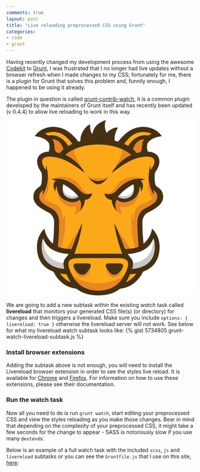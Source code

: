 ```yaml
---
comments: true
layout: post
title: "Live reloading preprocessed CSS using Grunt"
categories:
- code
- grunt
---
```


Having recently changed my development process from using the awesome [Codekit](http://incident57.com/codekit/) to [Grunt](http://gruntjs.com), I was frustrated that I no longer had live updates without a browser refresh when I made changes to my CSS; fortunately for me, there is a plugin for Grunt that solves this problem and, funnily enough, I happened to be using it already.

The plugin in question is called [grunt-contrib-watch](https://github.com/gruntjs/grunt-contrib-watch), it is a common plugin developed by the maintainers of Grunt itself and has recently been updated (v 0.4.4) to allow live reloading to work in this way.

<img src="/img/posts/grunt-logo.svg" alt="Grunt logo" class="no-shadow">

We are going to add a new subtask within the existing _watch_ task called **livereload** that monitors your generated CSS file(s) (or directory) for changes and then triggers a livereload. Make sure you include `options: { livereload: true }` otherwise the livereload server will not work. See below for what my livereload watch subtask looks like:
{% gist 5734805 grunt-watch-livereload-subtask.js %}

### Install browser extensions
Adding the subtask above is not enough, you will need to install the Livereload browser extension in order to see the styles live reload. It is available for [Chrome](https://chrome.google.com/webstore/detail/livereload/jnihajbhpnppcggbcgedagnkighmdlei) and [Firefox](https://addons.mozilla.org/en-us/firefox/addon/livereload/). For information on how to use these extensions, please see their documentation.

### Run the watch task
Now all you need to do is run `grunt watch`, start editing your preprocessed CSS and view the styles reloading as you make those changes. Bear in mind that depending on the complexity of your preprocessed CSS, it might take a few seconds for the change to appear - SASS is notoriously slow if you use many `@extend`s.

Below is an example of a full watch task with the included `scss`, `js` and `livereload` subtasks or you can see the `Gruntfile.js` that I use on this site, [here](https://github.com/mrmartineau/martineau.tv/blob/master/Gruntfile.js):

<script src="https://gist.github.com/mrmartineau/5734805.js"></script>